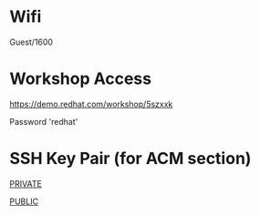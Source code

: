 # Wifi
Guest/1600

# Workshop Access
https://demo.redhat.com/workshop/5szxxk

Password 'redhat'

# SSH Key Pair (for ACM section)

[PRIVATE](https://pastebin.com/raw/ncDgFuTS)

[PUBLIC](https://pastebin.com/raw/qWsmvMS8)

